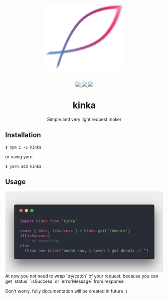 <div align="center">
  <a href="https://www.npmjs.com/package/kinka">
    <img width="250" height="210" src="https://github.com/acacode/kinka/raw/master/logo.png">
  </a>
  <br>
  <br>


  <br>
	<a href="https://github.com/acacode/kinka/blob/master/LICENSE">
		<img src="https://img.shields.io/badge/license-MIT-red.svg">
	</a>
	<a href="https://www.npmjs.com/package/kinka">
		<img src="https://img.shields.io/npm/v/kinka.svg?style=flat">
	</a>
	<a href="https://travis-ci.org/acacode/kinka">
		<img src="https://travis-ci.org/acacode/kinka.svg?branch=master">
	</a>
  <h1>kinka</h1>
  <p>
    Simple and very light request maker
  </p>
</div>

<h2 align="left">Installation</h2>

    $ npm i -S kinka

or using yarn

    $ yarn add kinka

<h2 align="left">Usage</h2>
<img src="https://github.com/acacode/kinka/raw/master/example_usage1.png">
At now you not need to wrap `try/catch` of your request, because you can get `status` `isSuccess` or `errorMessage` from response

Don't worry, fully documentation will be created in future :)